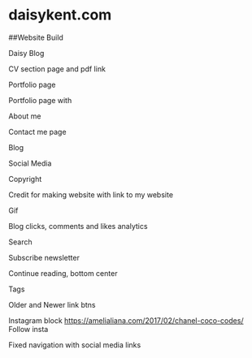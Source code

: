 # daisykent.com
##Website Build

Daisy Blog

CV section page and pdf link

Portfolio page

Portfolio page with 

About me

Contact me page

Blog

Social Media 

Copyright 

Credit for making website with link to my website

Gif 

Blog clicks, comments and likes  analytics

Search 

Subscribe newsletter

Continue reading, bottom center

Tags

Older and Newer link btns 

Instagram block https://amelialiana.com/2017/02/chanel-coco-codes/
Follow insta

Fixed navigation with social media links

